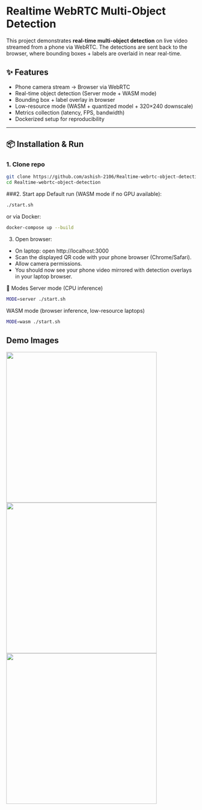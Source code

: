 # Realtime WebRTC Multi-Object Detection

This project demonstrates **real-time multi-object detection** on live video streamed from a phone via WebRTC. The detections are sent back to the browser, where bounding boxes + labels are overlaid in near real-time.  

## ✨ Features
- Phone camera stream → Browser via WebRTC
- Real-time object detection (Server mode + WASM mode)
- Bounding box + label overlay in browser
- Low-resource mode (WASM + quantized model + 320×240 downscale)
- Metrics collection (latency, FPS, bandwidth)
- Dockerized setup for reproducibility

---

## 📦 Installation & Run

### 1. Clone repo
```bash
git clone https://github.com/ashish-2106/Realtime-webrtc-object-detection.git
cd Realtime-webrtc-object-detection
```
###2. Start app
Default run (WASM mode if no GPU available):
```bash
./start.sh
```
or via Docker:
```bash
docker-compose up --build
```
3. Open browser:
- On laptop: open http://localhost:3000
- Scan the displayed QR code with your phone browser (Chrome/Safari).
- Allow camera permissions.
- You should now see your phone video mirrored with detection overlays in your laptop browser.

🔀 Modes
Server mode (CPU inference)
```bash
MODE=server ./start.sh
```
WASM mode (browser inference, low-resource laptops)
```bash
MODE=wasm ./start.sh
```
## Demo Images
<img src="https://drive.google.com/uc?export=view&id=115lmaqdG-649Ic5SgRDbdqbaZwuKgySW" width="400"/>
<img src="https://drive.google.com/uc?export=view&id=1tJ5Huq4MIikSQe9l8xzU96MopXYEiG_7" width="400"/>
<img src="https://drive.google.com/uc?export=view&id=16ZxxTlJD8ukgLXw21W7Rre2xjI7IRTAt" width="400"/>

